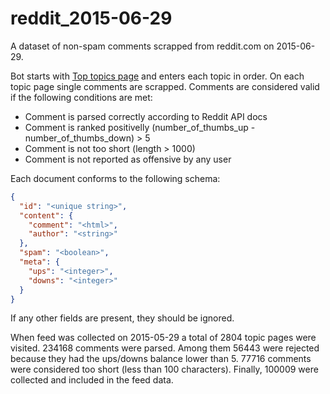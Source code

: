 # reddit_2015-06-29

A dataset of non-spam comments scrapped from reddit.com on 2015-06-29.

Bot starts with [Top topics page](http://www.reddit.com/top.json?sort=top&t=year) and enters each topic in order.
On each topic page single comments are scrapped.
Comments are considered valid if the following conditions are met:

* Comment is parsed correctly according to Reddit API docs
* Comment is ranked positivelly (number_of_thumbs_up - number_of_thumbs_down) > 5
* Comment is not too short (length > 1000)
* Comment is not reported as offensive by any user

Each document conforms to the following schema:

```json
{
  "id": "<unique string>",
  "content": {
    "comment": "<html>",
    "author": "<string>"
  },
  "spam": "<boolean>",
  "meta": {
    "ups": "<integer>",
    "downs": "<integer>"
  }
}
```

If any other fields are present, they should be ignored.

When feed was collected on 2015-05-29 a total of 2804 topic pages were visited.
234168 comments were parsed.
Among them 56443 were rejected because they had the ups/downs balance lower than 5.
77716 comments were considered too short (less than 100 characters).
Finally, 100009 were collected and included in the feed data.
